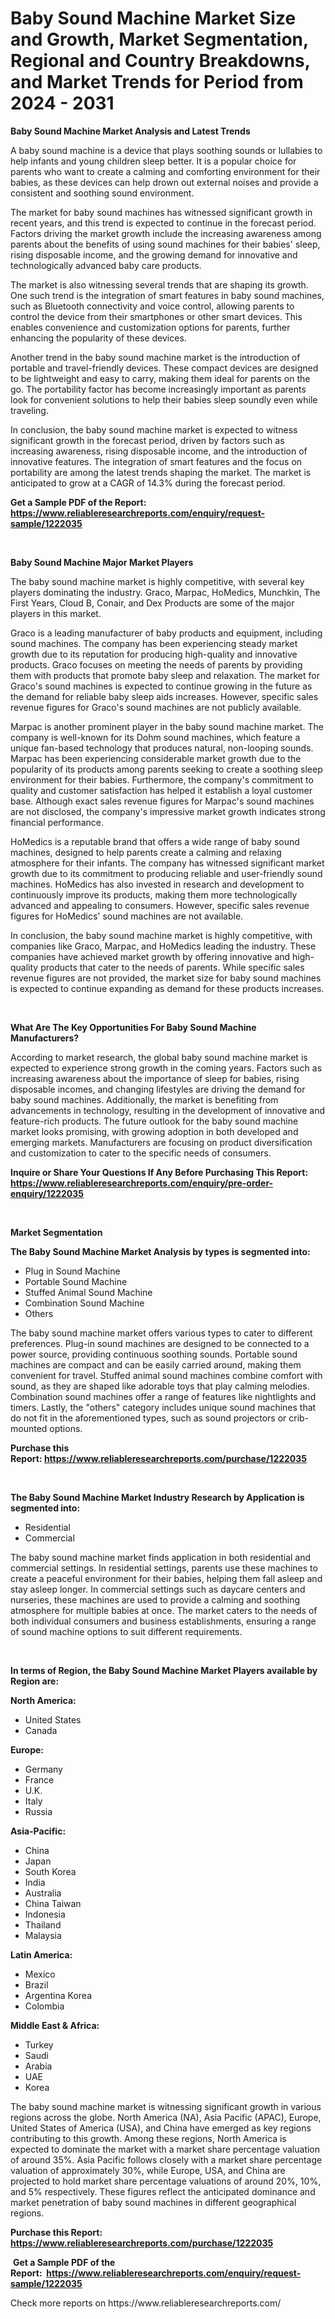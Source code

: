 <p><h1>Baby Sound Machine Market Size and Growth, Market Segmentation, Regional and Country Breakdowns, and Market Trends for Period from 2024 -  2031</h1></p><p><strong>Baby Sound Machine Market Analysis and Latest Trends</strong></p>
<p><p>A baby sound machine is a device that plays soothing sounds or lullabies to help infants and young children sleep better. It is a popular choice for parents who want to create a calming and comforting environment for their babies, as these devices can help drown out external noises and provide a consistent and soothing sound environment.</p><p>The market for baby sound machines has witnessed significant growth in recent years, and this trend is expected to continue in the forecast period. Factors driving the market growth include the increasing awareness among parents about the benefits of using sound machines for their babies' sleep, rising disposable income, and the growing demand for innovative and technologically advanced baby care products.</p><p>The market is also witnessing several trends that are shaping its growth. One such trend is the integration of smart features in baby sound machines, such as Bluetooth connectivity and voice control, allowing parents to control the device from their smartphones or other smart devices. This enables convenience and customization options for parents, further enhancing the popularity of these devices.</p><p>Another trend in the baby sound machine market is the introduction of portable and travel-friendly devices. These compact devices are designed to be lightweight and easy to carry, making them ideal for parents on the go. The portability factor has become increasingly important as parents look for convenient solutions to help their babies sleep soundly even while traveling.</p><p>In conclusion, the baby sound machine market is expected to witness significant growth in the forecast period, driven by factors such as increasing awareness, rising disposable income, and the introduction of innovative features. The integration of smart features and the focus on portability are among the latest trends shaping the market. The market is anticipated to grow at a CAGR of 14.3% during the forecast period.</p></p>
<p><strong>Get a Sample PDF of the Report:&nbsp; <a href="https://www.reliableresearchreports.com/enquiry/request-sample/1222035">https://www.reliableresearchreports.com/enquiry/request-sample/1222035</a></strong></p>
<p>&nbsp;</p>
<p><strong>Baby Sound Machine Major Market Players</strong></p>
<p><p>The baby sound machine market is highly competitive, with several key players dominating the industry. Graco, Marpac, HoMedics, Munchkin, The First Years, Cloud B, Conair, and Dex Products are some of the major players in this market.</p><p>Graco is a leading manufacturer of baby products and equipment, including sound machines. The company has been experiencing steady market growth due to its reputation for producing high-quality and innovative products. Graco focuses on meeting the needs of parents by providing them with products that promote baby sleep and relaxation. The market for Graco's sound machines is expected to continue growing in the future as the demand for reliable baby sleep aids increases. However, specific sales revenue figures for Graco's sound machines are not publicly available.</p><p>Marpac is another prominent player in the baby sound machine market. The company is well-known for its Dohm sound machines, which feature a unique fan-based technology that produces natural, non-looping sounds. Marpac has been experiencing considerable market growth due to the popularity of its products among parents seeking to create a soothing sleep environment for their babies. Furthermore, the company's commitment to quality and customer satisfaction has helped it establish a loyal customer base. Although exact sales revenue figures for Marpac's sound machines are not disclosed, the company's impressive market growth indicates strong financial performance.</p><p>HoMedics is a reputable brand that offers a wide range of baby sound machines, designed to help parents create a calming and relaxing atmosphere for their infants. The company has witnessed significant market growth due to its commitment to producing reliable and user-friendly sound machines. HoMedics has also invested in research and development to continuously improve its products, making them more technologically advanced and appealing to consumers. However, specific sales revenue figures for HoMedics' sound machines are not available.</p><p>In conclusion, the baby sound machine market is highly competitive, with companies like Graco, Marpac, and HoMedics leading the industry. These companies have achieved market growth by offering innovative and high-quality products that cater to the needs of parents. While specific sales revenue figures are not provided, the market size for baby sound machines is expected to continue expanding as demand for these products increases.</p></p>
<p>&nbsp;</p>
<p><strong>What Are The Key Opportunities For Baby Sound Machine Manufacturers?</strong></p>
<p><p>According to market research, the global baby sound machine market is expected to experience strong growth in the coming years. Factors such as increasing awareness about the importance of sleep for babies, rising disposable incomes, and changing lifestyles are driving the demand for baby sound machines. Additionally, the market is benefiting from advancements in technology, resulting in the development of innovative and feature-rich products. The future outlook for the baby sound machine market looks promising, with growing adoption in both developed and emerging markets. Manufacturers are focusing on product diversification and customization to cater to the specific needs of consumers.</p></p>
<p><strong>Inquire or Share Your Questions If Any Before Purchasing This Report: <a href="https://www.reliableresearchreports.com/enquiry/pre-order-enquiry/1222035">https://www.reliableresearchreports.com/enquiry/pre-order-enquiry/1222035</a></strong></p>
<p>&nbsp;</p>
<p><strong>Market Segmentation</strong></p>
<p><strong>The Baby Sound Machine Market Analysis by types is segmented into:</strong></p>
<p><ul><li>Plug in Sound Machine</li><li>Portable Sound Machine</li><li>Stuffed Animal Sound Machine</li><li>Combination Sound Machine</li><li>Others</li></ul></p>
<p><p>The baby sound machine market offers various types to cater to different preferences. Plug-in sound machines are designed to be connected to a power source, providing continuous soothing sounds. Portable sound machines are compact and can be easily carried around, making them convenient for travel. Stuffed animal sound machines combine comfort with sound, as they are shaped like adorable toys that play calming melodies. Combination sound machines offer a range of features like nightlights and timers. Lastly, the "others" category includes unique sound machines that do not fit in the aforementioned types, such as sound projectors or crib-mounted options.</p></p>
<p><strong>Purchase this Report:&nbsp;<a href="https://www.reliableresearchreports.com/purchase/1222035">https://www.reliableresearchreports.com/purchase/1222035</a></strong></p>
<p>&nbsp;</p>
<p><strong>The Baby Sound Machine Market Industry Research by Application is segmented into:</strong></p>
<p><ul><li>Residential</li><li>Commercial</li></ul></p>
<p><p>The baby sound machine market finds application in both residential and commercial settings. In residential settings, parents use these machines to create a peaceful environment for their babies, helping them fall asleep and stay asleep longer. In commercial settings such as daycare centers and nurseries, these machines are used to provide a calming and soothing atmosphere for multiple babies at once. The market caters to the needs of both individual consumers and business establishments, ensuring a range of sound machine options to suit different requirements.</p></p>
<p>&nbsp;</p>
<p><strong>In terms of Region, the Baby Sound Machine Market Players available by Region are:</strong></p>
<p>
    <p> <strong> North America: </strong>
        <ul>
            <li>United States</li>
            <li>Canada</li>
        </ul>
        </p> 
    <p> <strong> Europe: </strong>
        <ul>
            <li>Germany</li>
            <li>France</li>
            <li>U.K.</li>
            <li>Italy</li>
            <li>Russia</li>
        </ul>
        </p> 
    <p> <strong> Asia-Pacific: </strong>
        <ul>
            <li>China</li>
            <li>Japan</li>
            <li>South Korea</li>
            <li>India</li>
            <li>Australia</li>
            <li>China Taiwan</li>
            <li>Indonesia</li>
            <li>Thailand</li>
            <li>Malaysia</li>
        </ul>
        </p> 
    <p> <strong> Latin America: </strong>
        <ul>
            <li>Mexico</li>
            <li>Brazil</li>
            <li>Argentina Korea</li>
            <li>Colombia</li>
        </ul>
        </p> 
    <p> <strong> Middle East & Africa: </strong>
        <ul>
            <li>Turkey</li>
            <li>Saudi</li>
            <li>Arabia</li>
            <li>UAE</li>
            <li>Korea</li>
        </ul>
    </p>
    </p>
<p><p>The baby sound machine market is witnessing significant growth in various regions across the globe. North America (NA), Asia Pacific (APAC), Europe, United States of America (USA), and China have emerged as key regions contributing to this growth. Among these regions, North America is expected to dominate the market with a market share percentage valuation of around 35%. Asia Pacific follows closely with a market share percentage valuation of approximately 30%, while Europe, USA, and China are projected to hold market share percentage valuations of around 20%, 10%, and 5% respectively. These figures reflect the anticipated dominance and market penetration of baby sound machines in different geographical regions.</p></p>
<p><strong>Purchase this Report: <a href="https://www.reliableresearchreports.com/purchase/1222035">https://www.reliableresearchreports.com/purchase/1222035</a></strong></p>
<p>&nbsp;<strong>Get a Sample PDF of the Report:&nbsp;&nbsp;<a href="https://www.reliableresearchreports.com/enquiry/request-sample/1222035">https://www.reliableresearchreports.com/enquiry/request-sample/1222035</a></strong></p>
<p><strong></strong></p>
<p>Check more reports on https://www.reliableresearchreports.com/</p>